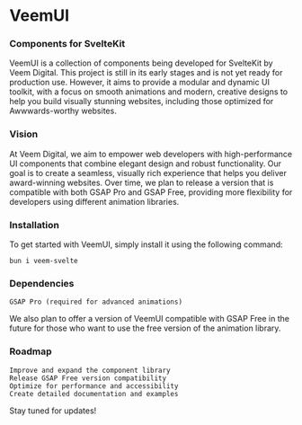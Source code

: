 # VeemUI
### Components for SvelteKit

VeemUI is a collection of components being developed for SvelteKit by Veem Digital. This project is still in its early stages and is not yet ready for production use. However, it aims to provide a modular and dynamic UI toolkit, with a focus on smooth animations and modern, creative designs to help you build visually stunning websites, including those optimized for Awwwards-worthy websites.


### Vision

At Veem Digital, we aim to empower web developers with high-performance UI components that combine elegant design and robust functionality. Our goal is to create a seamless, visually rich experience that helps you deliver award-winning websites. Over time, we plan to release a version that is compatible with both GSAP Pro and GSAP Free, providing more flexibility for developers using different animation libraries.



### Installation

To get started with VeemUI, simply install it using the following command:
```
bun i veem-svelte
```

### Dependencies

    GSAP Pro (required for advanced animations)

We also plan to offer a version of VeemUI compatible with GSAP Free in the future for those who want to use the free version of the animation library.
### Roadmap

    Improve and expand the component library
    Release GSAP Free version compatibility
    Optimize for performance and accessibility
    Create detailed documentation and examples

Stay tuned for updates!
